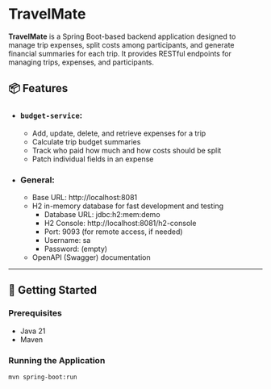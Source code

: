 # TravelMate

**TravelMate** is a Spring Boot-based backend application designed to manage trip expenses, split costs among participants, and generate financial summaries for each trip. It provides RESTful endpoints for managing trips, expenses, and participants.

## 📦 Features
- ### `budget-service`:
  - Add, update, delete, and retrieve expenses for a trip
  - Calculate trip budget summaries
  - Track who paid how much and how costs should be split
  - Patch individual fields in an expense
- ### General:
  - Base URL: http://localhost:8081
  - H2 in-memory database for fast development and testing
    - Database URL: jdbc:h2:mem:demo
    - H2 Console: http://localhost:8081/h2-console
    - Port: 9093 (for remote access, if needed)
    - Username: sa
    - Password: (empty)
  - OpenAPI (Swagger) documentation

---

## 🚀 Getting Started

### Prerequisites

- Java 21
- Maven

### Running the Application

```bash
mvn spring-boot:run
